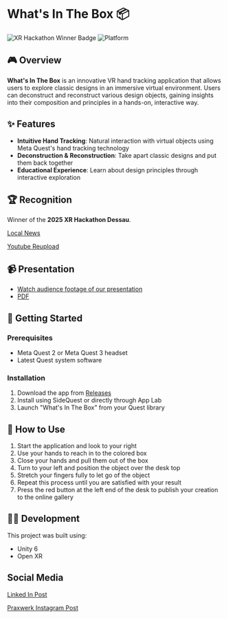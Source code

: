 # What's In The Box 📦

![XR Hackathon Winner Badge](https://img.shields.io/badge/Winner-2025%20XR%20Hackathon%20Dessau-gold)
![Platform](https://img.shields.io/badge/Platform-Meta%20Quest%202%20%26%203-blue)

## 🎮 Overview

**What's In The Box** is an innovative VR hand tracking application that allows users to explore classic designs in an immersive virtual environment. Users can deconstruct and reconstruct various design objects, gaining insights into their composition and principles in a hands-on, interactive way.

## ✨ Features

- **Intuitive Hand Tracking**: Natural interaction with virtual objects using Meta Quest's hand tracking technology
- **Deconstruction & Reconstruction**: Take apart classic designs and put them back together
- **Educational Experience**: Learn about design principles through interactive exploration

## 🏆 Recognition

Winner of the **2025 XR Hackathon Dessau**.

[Local News](https://www.ran1.de/index.php?cmd=22777)

[Youtube Reupload](https://www.youtube.com/watch?v=AgqYwcLG5q4)

## 📹 Presentation

- [Watch audience footage of our presentation](https://www.youtube.com/watch?v=cN_Rkn398jw)
- [PDF](./Whats%20in%20the%20box.pdf)

## 🚀 Getting Started

### Prerequisites
- Meta Quest 2 or Meta Quest 3 headset
- Latest Quest system software

### Installation
1. Download the app from [Releases](https://github.com/NoArtistAvailable/XRHackathon2025/releases/tag/release%2Fv1)
2. Install using SideQuest or directly through App Lab
3. Launch "What's In The Box" from your Quest library

## 📝 How to Use

1. Start the application and look to your right
2. Use your hands to reach in to the colored box
3. Close your hands and pull them out of the box
4. Turn to your left and position the object over the desk top
5. Stretch your fingers fully to let go of the object
6. Repeat this process until you are satisfied with your result
7. Press the red button at the left end of the desk to publish your creation to the online gallery

## 👨‍💻 Development

This project was built using:
- Unity 6
- Open XR

## Social Media
[Linked In Post](https://www.linkedin.com/posts/siamakroudyani_xrhackathon-virtualreality-designeducation-activity-7309183484068069376-NZYB/)

[Praxwerk Instagram Post](https://www.instagram.com/praxwerk/p/DHTpJDPoKV2/?img_index=1)